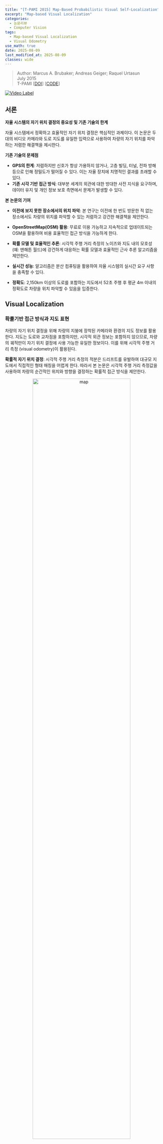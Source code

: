 ```yaml
---
title: "[T-PAMI 2015] Map-Based Probabilistic Visual Self-Localization"
excerpt: "Map-based Visual Localization"
categories:
  - 논문리뷰
  - Computer Vision
tags:
  - Map-based Visual Localization
  - Visual Odometry
use_math: true
date: 2025-08-09
last_modified_at: 2025-08-09
classes: wide
---
```


> Author: Marcus A. Brubaker; Andreas Geiger; Raquel Urtasun  
> July 2015  
> T-PAMI [[DOI](https://doi.org/10.1109/TPAMI.2015.2453975)] [[CODE](https://www.cs.toronto.edu/~mbrubake/projects/map/)]

[![Video Label](http://img.youtube.com/vi/xpVxTMJENg4/0.jpg)](https://youtu.be/xpVxTMJENg4)

## 서론
**자율 시스템의 자기 위치 결정의 중요성 및 기존 기술의 한계**

자율 시스템에서 정확하고 효율적인 자기 위치 결정은 핵심적인 과제이다. 이 논문은 두 대의 비디오 카메라와 도로 지도를 유일한 입력으로 사용하여 차량의 자기 위치를 파악하는 저렴한 해결책을 제시한다.

**기존 기술의 문제점**
- **GPS의 한계**: 저렴하지만 신호가 항상 가용하지 않거나, 고층 빌딩, 터널, 전파 방해 등으로 인해 정밀도가 떨어질 수 있다. 이는 자율 장치에 치명적인 결과를 초래할 수 있다.
- **기존 시각 기반 접근 방식**: 대부분 세계의 외관에 대한 방대한 사전 지식을 요구하며, 데이터 유지 및 개인 정보 보호 측면에서 문제가 발생할 수 있다.

**본 논문의 기여**
- **이전에 보지 못한 장소에서의 위치 파악**: 본 연구는 이전에 한 번도 방문한 적 없는 장소에서도 차량의 위치를 파악할 수 있는 저렴하고 강건한 해결책을 제안한다.

- **OpenStreetMap(OSM) 활용**: 무료로 이용 가능하고 지속적으로 업데이트되는 OSM을 활용하여 비용 효율적인 접근 방식을 가능하게 한다.

- **확률 모델 및 효율적인 추론**: 시각적 주행 거리 측정의 노이즈와 지도 내의 모호성(예: 맨해튼 월드)에 강건하게 대응하는 확률 모델과 효율적인 근사 추론 알고리즘을 제안한다.

- **실시간 성능**: 알고리즘은 분산 컴퓨팅을 활용하여 자율 시스템의 실시간 요구 사항을 충족할 수 있다.

- **정확도**: 2,150km 이상의 도로를 포함하는 지도에서 52초 주행 후 평균 4m 이내의 정확도로 차량을 위치 파악할 수 있음을 입증한다.

## Visual Localization
### 확률기반 접근 방식과 지도 표현
차량의 자기 위치 결정을 위해 차량의 지붕에 장착된 카메라와 환경의 지도 정보를 활용한다. 지도는 도로와 교차점을 포함하지만, 시각적 외관 정보는 포함하지 않으므로, 차량의 궤적만이 자기 위치 결정에 사용 가능한 유일한 정보이다. 이를 위해 시각적 주행 거리 측정 (visual odometry)이 활용된다.

**확률적 자기 위치 결정**:
시각적 주행 거리 측정의 적분은 드리프트를 유발하여 대규모 지도에서 직접적인 형태 매칭을 어렵게 한다. 따라서 본 논문은 시각적 주행 거리 측정값을 사용하여 차량의 순간적인 위치와 방향을 결정하는 확률적 접근 방식을 제안한다.

<p align="center">
  <img src="/assets/images/pami15_lost/img2.png" alt="map" style="width: 80%;">
</p>

**지도 표현**:
지도는 방향성 그래프 (directed graph)로 표현되며, 노드는 도로 구간을, 엣지는 이들 구간의 연결성을 정의한다.
모든 도로 구간은 선형 또는 원호세그먼트로 표현되며, 다음 매개변수들로 정의된다.
교차로는 원형 호로 '부드럽게' 처리되어 차선 기반의 지도 표현을 얻는다.

<p align="center">
  <img src="/assets/images/pami15_lost/img3.png" alt="map" style="width: 80%;">
</p>

**도로 구간 모델링**:
모든 도로 구간은 선형 또는 원호세그먼트로 표현되며, 다음 매개변수들로 정의된다.
- 시작점 ($p_0$), 끝점 ($p_1$)
- 길이 ($\ell$)
- 초기 방향 ($\beta$)
- 곡률 ($\alpha$): 선형 세그먼트의 경우 $\alpha=0$이며, 원호세그먼트의 경우 $\alpha = \frac{\psi_1 - \psi_0}{\ell}$ (여기서 $\psi_0, \psi_1$은 시작 및 끝 각도)

**차량 상태 및 전역 위치/방향 계산**:
차량의 상태는 주행 중인 도로 구간 ($u$), 해당 구간 시작점으로부터의 거리 ($d$), 지역 도로 방향에 대한 차량의 각도 오프셋 ($\theta$)으로 정의된다.
- **전역 방향**: $\bar{\theta} = \theta + \beta + \alpha d$
- **전역 위치**:
  - 선형 세그먼트: $\bar{p} = p_0 + \frac{d}{\ell}(p_1 - p_0)$
  - 원호세그먼트: $\bar{p} = c + r d(\psi_0 + \frac{d}{\ell}(\psi_1 - \psi_0))$ (여기서 $c$는 원의 중심, $r$은 반지름, $d(\psi) = (\cos\psi, \sin\psi)^\top$)

### 상태 공간 및 추론 알고리즘
차량의 움직임은 이산 시간 모델로 표현되며, 상태 $x_t = (u_t, s_t)$는 현재 도로 구간 ($u_t$)과 해당 구간 내의 상태 ($s_t = (d_t, \dot{d}_t, \theta_t, \dot{\theta}_t)$)를 포함한다.

**상태 전이 모델**: $p(x_t|x_{t-1}) = p(u_t|x_{t-1})p(s_t|u_t, x_{t-1})$
- 상태 전이 분포는 선형 변환에 가우시안 노이즈가 더해진 형태로 가정된다: $p(s_t|u_t, x_{t-1}) = \mathcal{N}(s_t | A_{u_t,u_{t-1}}s_{t-1} + b_{u_t,u_{t-1}}, \Sigma_{s_{u_t}})$
- **거리 변화 모델**: 2차, 상수 속도 모델 ($d_t = d_{t-1} + (\dot{d}_{t-1} - \dot{d}_{t-2})$)
- **각도 변화 모델**: 1차 자기회귀 모델(AR(1)) ($\theta_t = \gamma_{u_t}\theta_{t-1}$)
- $\mathbf{A}_{u_t,u_{t-1}} = \begin{bmatrix} 2 & -1 & 0 & 0 \\ 1 & 0 & 0 & 0 \\ 0 & 0 & \gamma_{u_t} & 0 \\ 0 & 0 & 0 & 0 \end{bmatrix}$
- $\mathbf{b}_{u_t,u_{t-1}} = \begin{cases} -(\ell_{u_t}^{-1}, \ell_{u_t}^{-1}, 0, \theta_{u_t,u_{t-1}})^\top & u_t \neq u_{t-1} \\ (0,0,0,0)^\top & u_t = u_{t-1} \end{cases}$

$\theta_{u_t,u_{t-1}}$는 이전 도로 구간의 끝과 현재 도로 구간의 시작 사이의 각도이다.

**추론 알고리즘**: 필터링 분포 $p(x_t|y_{1:t})$는 예측 단계와 업데이트 단계로 나뉘어 재귀적으로 계산된다.
- **예측 단계**:
  - 대부분의 경우, 전이 확률의 시그모이드 형태 때문에 분석적 근사 (analytic approximation)가 사용된다.
  - 전이 확률의 변곡점 근처에서 모드가 겹치면 몬테카를로 근사 (Monte Carlo approximation)를 통해 정확도를 유지한다.
- **업데이트 단계**: 예측된 모드에 관측 $y_t$를 반영하여 업데이트한다. 이는 가우시안 밀도를 곱하는 것과 유사하며, 칼만 필터의 업데이트와 유사한 방식으로 진행된다.
- **후방 분포 복잡도 관리**:
  - 후방 분포의 혼합 성분 수가 지수적으로 증가하는 것을 막기 위해 세 가지 근사화를 사용한다.
  - **모드 병합**: 유사한 모드들을 단일 성분으로 병합한다.
  - **가지치기**: 확률이 임계값 이하인 도로의 혼합 성분들을 제거한다.
  - **혼합 모델 단순화 (GMM simplification)**: 혼합 성분 수가 너무 많아질 때, KL 발산(Kullback-Leibler divergence)을 특정 임계값($\epsilon$) 이하로 유지하면서 성분들을 제거하거나 업데이트하는 절차를 수행한다.
    - KL 발산 상한은 $D(f||g) \le \hat{D}(\phi, \psi, M, M')$으로 주어진 변분 파라미터($\phi, \psi$)로 최소화된다.
    - 단순화된 GMM의 각 성분 파라미터는 다음 식을 통해 반복적으로 업데이트된다:  
    $\mu_b = \frac{\sum_a \phi_{a,b}\mu_a}{\sum_a \phi_{a,b}}$,
    $\Sigma_b = \frac{\sum_a \phi_{a,b}(\Sigma_a + (\mu_a - \mu_b)(\mu_a - \mu_b)^\top)}{\sum_a \phi_{a,b}}$
- **병렬 처리**: 이 알고리즘은 병렬 처리가 가능하도록 설계되어 실시간 성능을 달성한다.

## 실험 평가
제안된 위치 결정 방법은 KITTI 시각 주행 거리 측정 데이터셋을 사용하여 평가된다.

**실험 설정**
- KITTI 데이터셋의 11개 훈련 시퀀스를 활용했다.
- LIBVISO2 라이브러리를 통해 모노큘러 및 스테레오 시각 주행 거리 측정값을 계산했다.
- 계산 시간 단축을 위해 시각 주행 거리 측정값은 초당 1프레임으로 서브샘플링되었다.

**평가 지표**: 위치 및 방향 오차는 시스템이 'localized'된 후 (후방 분포가 10초 이상 단일 모드를 유지) 계산된다.
- **오라클 (oracle) 오차**: GPS 데이터를 지도에 투영하여 계산된 재투영 오차로, 주어진 지도 데이터로 달성 가능한 최상의 오차를 나타낸다.

아래는 정량 평가 결과 (Table 1)이다.

<p align="center">
  <img src="/assets/images/pami15_lost/img4.png" alt="table1" style="width: 80%;">
</p>

스테레오 시각 주행 거리 측정 결과는 오라클 오차의 표준 편차(±2.2m) 범위 내에 있어, 지도 및 GPS 데이터의 부정확성으로 인한 이론적 한계에 근접한 성능을 보여준다.
모노큘러 주행 거리 측정은 시퀀스 01(고속도로 고속 주행) 및 08(이상치 발생)에서 누적 오차로 인해 성능이 좋지 않았다.

**식별 가능한 시퀀스 분석**:
- **모호한 시퀀스 (04, 06)**: 짧은 직선 도로(04) 또는 대칭 경로(06)는 근본적인 모호성으로 인해 위치 파악이 불가능했다.
- **빠르게 위치 파악되는 시퀀스 (02, 10)**: 곡선 도로를 통과하여 빠르게 고유하게 식별되었다.
- **오래 걸리는 시퀀스 (01, 08)**: 긴 직선 구간은 위치 파악이 어렵다.

**단순화 임계값 ($\epsilon$) 영향**:
- $\epsilon$이 커질수록 계산 시간은 감소하고 오차는 증가한다.
- $\epsilon = 10^{-2}$ nats에서 계산 시간과 오차 간의 균형이 가장 좋았다.

**지도 크기 영향**: 초기 영역 크기가 작을수록 위치 파악 시간이 빠르지만, 일정 크기(약 2km²) 이상에서는 지도 크기가 위치 파악 시간에 미치는 영향이 미미해졌다.

**노이즈에 대한 강인성**: GPS 기반 주행 거리 측정값에 가우시안 노이즈를 추가한 결과, SNR(신호 대 잡음비)이 1 이하로 떨어지기 전까지는 오차 변화가 작아 성능이 노이즈에 강인함을 보여준다.

## 결론
이 논문은 카메라와 크라우드소싱 기반의 무료 온라인 지도를 활용한 자기 위치 결정접근 방식을 제시한다.

**연구의 의의**:
- 고속도로, 교외, 혼잡한 도시 등 다양한 시나리오에서 성공적으로 적용되었다.  
- KITTI 벤치마크에서 평균 4m의 정밀도로 1분 이내에 차량 위치를 파악하는 뛰어난 성능을 입증했다.

**향후 연구 방향**:
- **노이즈 모델 개선**: 모노큘러 주행 거리 측정에서 주기적으로 발생하는 큰 이상치(outlier)를 고려하여, 관측 노이즈의 heavy-tailed 특성을 다루는 모델 확장을 통해 강인성을 향상시킬 수 있다.
- **추가 시각적 단서 통합**: OpenStreetMap에 포함된 속도 제한, 도로명 등 추가적인 시각적 단서를 활용하여 위치 결정 정확도를 더욱 높일 수 있다.
